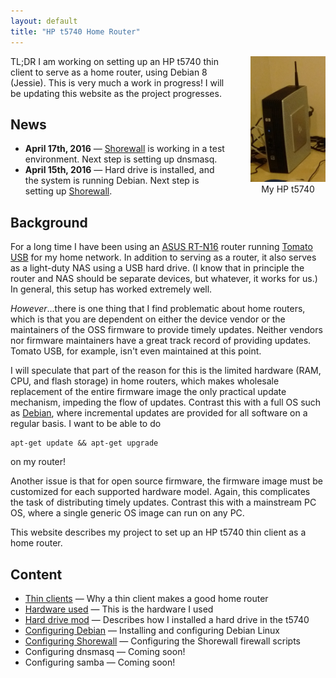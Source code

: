 ```yaml
---
layout: default
title: "HP t5740 Home Router"
---
```


<div style="text-align: center; float: right; margin-left: 40px; margin-bottom: 20px;">
<a href="img/t5740.jpg"><img style="width: 120px;" src="img/t5740.jpg"></a> <br>
My HP t5740
</div>

TL;DR I am working on setting up an HP t5740 thin client to serve as a home router, using Debian 8 (Jessie).  This is very much a work in progress!  I will be updating this website as the project progresses.

## News

* **April 17th, 2016** &mdash; [Shorewall](shorewall.html) is working in a test environment.  Next step is setting up dnsmasq.
* **April 15th, 2016** &mdash; Hard drive is installed, and the system is running Debian.  Next step is setting up [Shorewall](shorewall.html).

## Background

For a long time I have been using an [ASUS RT-N16](https://www.asus.com/us/Networking/RTN16/) router running [Tomato USB](http://tomatousb.org/) for my home network.  In addition to serving as a router, it also serves as a light-duty NAS using a USB hard drive.  (I know that in principle the router and NAS should be separate devices, but whatever, it works for us.)  In general, this setup has worked extremely well.

*However*...there is one thing that I find problematic about home routers, which is that you are dependent on either the device vendor or the maintainers of the OSS firmware to provide timely updates.  Neither vendors nor firmware maintainers have a great track record of providing updates.  Tomato USB, for example, isn't even maintained at this point.

  I will speculate that part of the reason for this is the limited hardware (RAM, CPU, and flash storage) in home routers, which makes wholesale replacement of the entire firmware image the only practical update mechanism, impeding the flow of updates.   Contrast this with a full OS such as [Debian](https://www.debian.org/), where incremental updates are provided for all software on a regular basis.  I want to be able to do

    apt-get update && apt-get upgrade

on my router!

Another issue is that for open source firmware, the firmware image must be customized for each supported hardware model.  Again, this complicates the task of distributing timely updates.  Contrast this with a mainstream PC OS, where a single generic OS image can run on any PC.

This website describes my project to set up an HP t5740 thin client as a home router.

## Content

* [Thin clients](thinclients.html) &mdash; Why a thin client makes a good home router
* [Hardware used](hardware.html) &mdash; This is the hardware I used
* [Hard drive mod](hdmod.html) &mdash; Describes how I installed a hard drive in the t5740
* [Configuring Debian](debian.html) &mdash; Installing and configuring Debian Linux
* [Configuring Shorewall](shorewall.html) &mdash; Configuring the Shorewall firewall scripts
* Configuring dnsmasq &mdash; Coming soon!
* Configuring samba &mdash; Coming soon!

<!-- vim:set wrap: ­-->
<!-- vim:set linebreak: -->
<!-- vim:set nolist: -->
